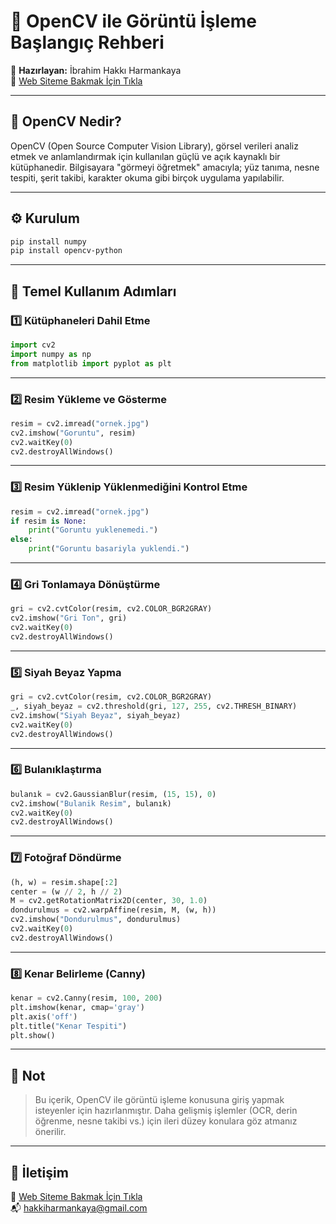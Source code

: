 # 🎯 OpenCV ile Görüntü İşleme Başlangıç Rehberi

📌 **Hazırlayan:** İbrahim Hakkı Harmankaya  
🔗 [Web Siteme Bakmak İçin Tıkla](https://www.hakkiharmankaya.com/)

---

## 📍 OpenCV Nedir?

OpenCV (Open Source Computer Vision Library), görsel verileri analiz etmek ve anlamlandırmak için kullanılan güçlü ve açık kaynaklı bir kütüphanedir. Bilgisayara "görmeyi öğretmek" amacıyla; yüz tanıma, nesne tespiti, şerit takibi, karakter okuma gibi birçok uygulama yapılabilir.

---

## ⚙️ Kurulum

```bash
pip install numpy
pip install opencv-python
```

---

## 📘 Temel Kullanım Adımları

### 1️⃣ Kütüphaneleri Dahil Etme

```python
import cv2
import numpy as np
from matplotlib import pyplot as plt
```

---

### 2️⃣ Resim Yükleme ve Gösterme

```python
resim = cv2.imread("ornek.jpg")
cv2.imshow("Goruntu", resim)
cv2.waitKey(0)
cv2.destroyAllWindows()
```

---

### 3️⃣ Resim Yüklenip Yüklenmediğini Kontrol Etme

```python
resim = cv2.imread("ornek.jpg")
if resim is None:
    print("Goruntu yuklenemedi.")
else:
    print("Goruntu basariyla yuklendi.")
```

---

### 4️⃣ Gri Tonlamaya Dönüştürme

```python
gri = cv2.cvtColor(resim, cv2.COLOR_BGR2GRAY)
cv2.imshow("Gri Ton", gri)
cv2.waitKey(0)
cv2.destroyAllWindows()
```

---

### 5️⃣ Siyah Beyaz Yapma

```python
gri = cv2.cvtColor(resim, cv2.COLOR_BGR2GRAY)
_, siyah_beyaz = cv2.threshold(gri, 127, 255, cv2.THRESH_BINARY)
cv2.imshow("Siyah Beyaz", siyah_beyaz)
cv2.waitKey(0)
cv2.destroyAllWindows()
```

---

### 6️⃣ Bulanıklaştırma

```python
bulanık = cv2.GaussianBlur(resim, (15, 15), 0)
cv2.imshow("Bulanik Resim", bulanık)
cv2.waitKey(0)
cv2.destroyAllWindows()
```

---

### 7️⃣ Fotoğraf Döndürme

```python
(h, w) = resim.shape[:2]
center = (w // 2, h // 2)
M = cv2.getRotationMatrix2D(center, 30, 1.0)
dondurulmus = cv2.warpAffine(resim, M, (w, h))
cv2.imshow("Dondurulmus", dondurulmus)
cv2.waitKey(0)
cv2.destroyAllWindows()
```

---

### 8️⃣ Kenar Belirleme (Canny)

```python
kenar = cv2.Canny(resim, 100, 200)
plt.imshow(kenar, cmap='gray')
plt.axis('off')
plt.title("Kenar Tespiti")
plt.show()
```

---

## 🎯 Not

> Bu içerik, OpenCV ile görüntü işleme konusuna giriş yapmak isteyenler için hazırlanmıştır. Daha gelişmiş işlemler (OCR, derin öğrenme, nesne takibi vs.) için ileri düzey konulara göz atmanız önerilir.

---

## 📎 İletişim

🔗 [Web Siteme Bakmak İçin Tıkla](https://www.hakkiharmankaya.com/)  
📬 hakkiharmankaya@gmail.com
